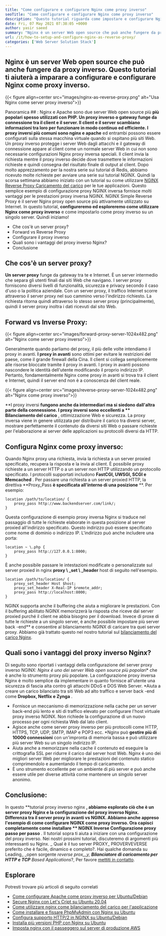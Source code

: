 ```yaml
---
title: "Come configurare e configurare Nginx come proxy inverso" 
seoTitle: "Come configurare e configurare Nginx come proxy inverso" 
description: "Questo tutorial riguarda come impostare e configurare Nginx come proxy inverso. Nginx è considerato uno dei server Web più popolari inversa inversa." 
date: Fri, 07 May 2021 07:38:05 +0000
author: yasir saeed
summary: "Nginx è un server Web open source che può anche fungere da proxy inverso. Questo tutorial ti aiuterà a imparare a configurare e configurare Nginx come proxy inverso." 
url: /it/how-to-setup-and-configure-nginx-as-reverse-proxy/
categories: ['Web Server Solution Stack']
---
```


## Nginx è un server Web open source che può anche fungere da proxy inverso. Questo tutorial ti aiuterà a imparare a configurare e configurare Nginx come proxy inverso.

{{< figure align=center src="images/nginx-as-reverse-proxy.png" alt="Usa Nginx come server proxy inverso">}}


Panoramica ## :
Nginx e Apache sono due server Web open source più **più popolari  **spesso utilizzati con PHP. Un proxy inverso o gateway funge da connessione tra il client e il server. Il client e il server scambiano informazioni tra loro per funzionare in modo continuo ed efficiente. I proxy inversi più comuni sono**   nginx e apache** ed entrambi possono essere configurati sulla stessa macchina virtuale quando si ospitano più siti Web. Un proxy inverso protegge i server Web dagli attacchi e il gateway di connessione appare al client come un normale server Web in cui non sono necessarie configurazioni Nginx proxy inversa speciali. Il client invia la richiesta mentre il proxy inverso decide dove trasmettere le informazioni richieste e quindi consegna del risultato finale di output al client.
Dopo molto apprezzamento per la nostra serie sui tutorial di Redis, abbiamo ricevuto molte richieste per avviare una serie sui tutorial NGINX. Quindi la scorsa settimana abbiamo iniziato con un tutorial su come utilizzare [NGINX Reverse Proxy Caricamento del carico][1] per le tue applicazioni. Questo semplice esempio di configurazione proxy NGINX inversa fornisce molti vantaggi per le prestazioni proxy inversa NGINX. NGINX Simple Reverse Proxy è il server Nginx proxy open source più attivamente utilizzato su Internet. In questo tutorial,  **configureremo ed esploreremo come utilizzare Nginx come proxy inverso**  e come impostarlo come proxy inverso su un singolo server. Quindi iniziamo!
  * Che cos'è un server proxy?
  * Forward vs Reverse Proxy
  * Configurare il proxy inverso
  * Quali sono i vantaggi del proxy inverso Nginx?
  * Conclusione

## Che cos'è un server proxy?
**Un server proxy** funge da gateway tra te e Internet. È un server intermedio che separa gli utenti finali dai siti Web che navigano. I server proxy forniscono diversi livelli di funzionalità, sicurezza e privacy secondo il caso d'uso o la politica aziendale.
Con un server proxy, il traffico Internet scorre attraverso il server proxy nel suo cammino verso l'indirizzo richiesto. La richiesta ritorna quindi attraverso lo stesso server proxy (principalmente), quindi il server proxy inoltra i dati ricevuti dal sito Web.

## Forward vs Inverse Proxy:

{{< figure align=center src="images/forward-proxy-server-1024x482.png" alt="Nginx come server proxy inverso">}}

Generalmente quando parliamo del proxy, il più delle volte intendiamo il proxy in avanti.  **I proxy in avanti**  sono ottimi per evitare le restrizioni del paese, come il grande firewall della Cina. Il client si collega semplicemente alle risorse bloccate tramite il proxy in avanti. I proxy in avanti possono nascondere le identità dell'utente modificando il proprio indirizzo IP. Pertanto, fondamentalmente Nginx come proxy in avanti si trova tra il client e Internet, quindi il server end non è a conoscenza del client reale.

{{< figure align=center src="images/reverse-proxy-server-1024x482.png" alt="Nginx come proxy inverso">}}

**I proxy inversi **fungono anche da intermediari ma si siedono dall'altra parte della connessione. I proxy inversi sono eccellenti a ** Bilanciamento del carico** , ottimizzazione Web e sicurezza. La proxy inversa viene in genere utilizzata per distribuire il carico tra diversi server, mostrare perfettamente il contenuto da diversi siti Web o passare richieste per l'elaborazione ai server delle applicazioni su protocolli diversi da HTTP.

## Configura Nginx come proxy inverso:
Quando Nginx proxy una richiesta, invia la richiesta a un server proxied specificato, recupera la risposta e la invia al client. È possibile proxy richieste a un server HTTP o a un server non HTTP utilizzando un protocollo specificato. I protocolli supportati includono  **FastCGI, UWSGI, SCGI e Memcached** .
Per passare una richiesta a un server proxied HTTP, la direttiva **Proxy_Pass  **è specificata all'interno di una posizione**  **. Per esempio:
```
location /path/to/location/ {
    proxy_pass http://www.backendserver.com/link/;
}
```
Questa configurazione di esempio proxy inversa Nginx si traduce nel passaggio di tutte le richieste elaborate in questa posizione al server proxied all'indirizzo specificato. Questo indirizzo può essere specificato come nome di dominio o indirizzo IP. L'indirizzo può anche includere una porta:
```
location ~ \.php {
    proxy_pass http://127.0.0.1:8000;
}
```
È anche possibile passare le intestazioni modificate o personalizzate sul server proxied in nginx  **proxy \ _set \ _header**  host di seguito nell'esempio.
```
location /path/to/location/ {
    proxy_set_header Host $host;
    proxy_set_header X-Real-IP $remote_addr;
    proxy_pass http://localhost:8000;
}
```
NGINX supporta anche il buffering che aiuta a migliorare le prestazioni. Con il buffering abilitato NGINX memorizzerà la risposta che riceve dal server proxied purché il client ne abbia bisogno per il download.
Invece di proxe di tutte le richieste a un singolo server, è anche possibile impostare più server back -end** e consentire al bilanciamento NGINX di caricare tra quei server proxy. Abbiamo già trattato questo nel nostro tutorial sul [bilanciamento del carico Nginx][1].

## Quali sono i vantaggi del proxy inverso Nginx?
Di seguito sono riportati i vantaggi della configurazione del server proxy inverso NGINX:
  *Nginx è uno dei server Web open source più popolari** che è anche lo strumento proxy più popolare. La configurazione proxy inversa Nginx è molto semplice da implementare in quanto fornisce all'utente una sicurezza di fascia alta contro gli attacchi DDoS e DOS Web Server.
  *Aiuta a creare un carico bilanciato tra siti Web ad alto traffico e server back -end come  **Dropbox, Netflix e Zynga** .
  * Fornisce un meccanismo di memorizzazione nella cache per un server back-end più lento e siti di traffico elevato per configurare l'host virtuale proxy inverso NGINX. Non richiede la configurazione di un nuovo processo per ogni richiesta Web dal lato client.
  * Agisce anche come server proxy inverso per più protocolli come HTTP, HTTPS, TCP, UDP, SMTP, IMAP e POP3 ecc.
  *Nginx può  **gestire più di 10000 connessioni**  con un'impronta di memoria bassa e può utilizzare più server Web su un singolo indirizzo IP.
  * Aiuta anche a memorizzare nella cache il contenuto ed eseguire la crittografia SSL per ridurre il carico dal server host Web. Nginx è uno dei migliori server Web per migliorare le prestazioni del contenuto statico comprimendolo e aumentando il tempo di caricamento.
  * È uno strumento eccellente per un ambiente di più server e può anche essere utile per diverse attività come mantenere un singolo server anonimo.

## Conclusione:
In questo **tutorial proxy inverso nginx **, abbiamo esplorato ciò che è un server proxy Nginx e la configurazione del proxy inverso Nginx. Differenza tra il server proxy in avanti vs NGINX. Abbiamo anche appreso l'esempio di come configurare NGINX come proxy inverso. Ora capisci completamente come installare ** NGINX Inverse Configurazione proxy passo per passo** . Il tutorial sopra ti aiuta a iniziare con una configurazione del proxy inverso. Nei nostri prossimi tutorial, discuteremo di argomenti più interessanti su Nginx.
_ Qual è il tuo server PROXY_ PROVERVEVERSE preferito che è facile, dinamico e completo?. Hai qualche domanda su Leading_ _open sorgente _reverse prox__y,  **Bilanciatore di caricamento per HTTP e TCP**  Based Applications_?, Per favore [mettiti in contatto][2].

## Esplorare
Potresti trovare più articoli di seguito correlati
  * [Come configurare Apache come proxy inverso per Ubuntu/Debian][3]
  * [Secure Nginx con Let's Cript su Ubuntu 20.04][4]
  * [Come utilizzare nginx come bilanciamento del carico per l'applicazione][1]
  * [Come installare e fissare PhpMyAdmin con Nginx su Ubuntu][5]
  * [Configura supporto HTTP/2 in NGINX su Ubuntu/Debian][6]
  * [Installa più versioni PHP con Nginx su Ubuntu][7]
  * [Imposta nginx con il passeggero sul server di produzione AWS][8]

  
[1]: https://blog.containerize.com/web-server-solution-stack/how-to-use-nginx-as-load-balancer-for-your-application/
[2]: mailto:yasir.saeed@aspose.com
[3]: https://blog.containerize.com/web-server-solution-stack/how-to-configure-apache-as-a-reverse-proxy-for-ubuntudebian/
[4]: https://blog.containerize.com/web-server-solution-stack/how-to-secure-nginx-with-letsencrypt-on-ubuntu-20-04/
[5]: https://blog.containerize.com/web-server-solution-stack/how-to-install-and-secure-phpmyadmin-with-nginx-on-ubuntu/
[6]: https://blog.containerize.com/web-server-solution-stack/how-to-configure-http2-support-in-nginx-on-ubuntudebian/
[7]: https://blog.containerize.com/web-server-solution-stack/how-to-install-multiple-php-versions-with-nginx-on-ubuntu/
[8]: https://blog.containerize.com/web-server-solution-stack/how-to-setup-nginx-with-passenger-on-aws-production-server/

